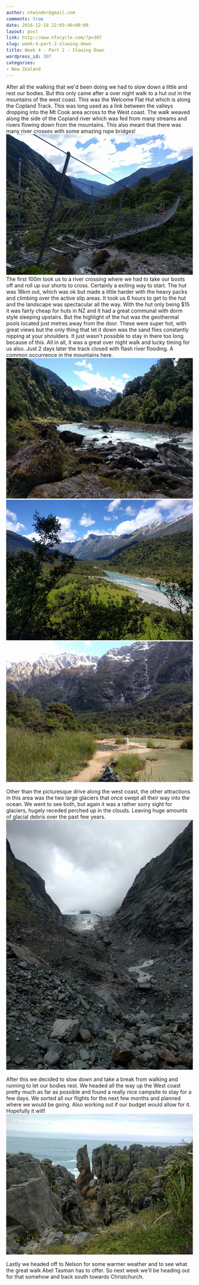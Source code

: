 ```yaml
---
author: ntwinder@gmail.com
comments: true
date: 2016-12-18 22:03:46+00:00
layout: post
link: http://www.nfxcycle.com/?p=387
slug: week-4-part-2-slowing-down
title: Week 4 - Part 2 - Slowing Down
wordpress_id: 387
categories:
- New Zealand
---
```


After all the walking that we'd been doing we had to slow down a little and rest our bodies. But this only came after a over night walk to a hut out in the mountains of the west coast. This was the Welcome Flat Hut which is along the Copland Track. This was long used as a link between the valleys dropping into the Mt Cook area across to the West coast.  The walk weaved along the side of the Copland river which was fed from many streams and rivers flowing down from the mountains. This also meant that there was many river crosses with some amazing rope bridges!
![Image](/assets/images/36.jpg)
The first 100m took us to a river crossing where we had to take our boots off and roll up our shorts to cross. Certainly a exiting way to start. The hut was 18km out, which was ok but made a little harder with the heavy packs and climbing over the active slip areas. It took us 6 hours to get to the hut and the landscape was spectacular all the way. With the hut only being $15 it was fairly cheap for huts in NZ and it had a great communal with dorm style sleeping upstairs. But the highlight of the hut was the geothermal pools located just metres away from the door. These were super hot, with great views but the only thing that let it down was the sand flies constantly nipping at your shoulders. It just wasn't possible to stay in there too long because of this. All in all, it was a great over night walk and lucky timing for us also. Just 2 days later the track closed with flash river flooding. A common occurrence in the mountains here.
![Image](/assets/images/37.jpg)
![Image](/assets/images/38.jpg)
![Image](/assets/images/39.jpg)

Other than the picturesque drive along the west coast, the other attractions in this area was the two large glaciers that once swept all their way into the ocean. We went to see both, but again it was a rather sorry sight for glaciers, hugely receded perched up in the clouds. Leaving huge amounts of glacial debris over the past few years.
![Image](/assets/images/40.jpg)

After this we decided to slow down and take a break from walking and running to let our bodies rest. We headed all the way up the West coast pretty much as far as possible and found a really nice campsite to stay for a few days. We sorted all our flights for the next few months and planned where we would be going. Also working out if our budget would allow for it. Hopefully it will!
![Image](/assets/images/41.jpg)

Lastly we headed off to Nelson for some warmer weather and to see what the great walk Abel Tasman has to offer. So next week we'll be heading out for that somehow and back south towards Christchurch.
